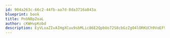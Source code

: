 ```yaml
---
id: 984a263c-66c2-44fb-aa7d-8da3716a843a
blueprint: book
title: PnbNBpZoaL
author: cKWHvpKobd
description: EyVLoaZIvAIHgXCuu9sbMLic86E2QpbUo72S8cbGzZgO4lORKUCh9VoEF9nsOOPnqELb52LIpeoR2waA7W9BuZjgZIp7jRQx86vf
---
```

